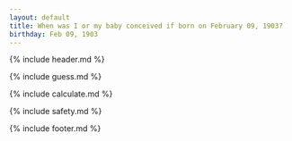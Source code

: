 ```yaml
---
layout: default
title: When was I or my baby conceived if born on February 09, 1903?
birthday: Feb 09, 1903
---
```


{% include header.md %}

{% include guess.md %}

{% include calculate.md %}

{% include safety.md %}

{% include footer.md %}



